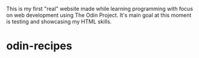 This is my first "real" website made while learning programming with focus on web development using The Odin Project. It's main goal at this moment is testing and showcasing my HTML skills.

# odin-recipes
